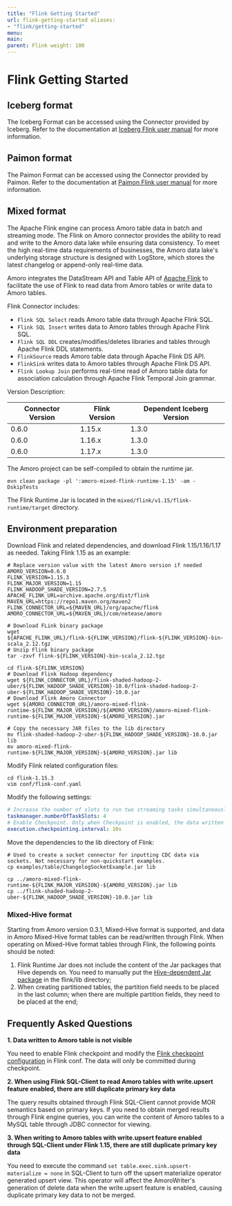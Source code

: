 ```yaml
---
title: "Flink Getting Started"
url: flink-getting-started aliases:
- "flink/getting-started"
menu:
main:
parent: Flink weight: 100
---
```


# Flink Getting Started

## Iceberg format

The Iceberg Format can be accessed using the Connector provided by Iceberg. Refer to the
documentation
at [Iceberg Flink user manual](https://iceberg.apache.org/docs/latest/flink-connector/)
for more information.

## Paimon format

The Paimon Format can be accessed using the Connector provided by Paimon. Refer to the documentation
at [Paimon Flink user manual](https://paimon.apache.org/docs/master/engines/flink/)
for more information.

## Mixed format

The Apache Flink engine can process Amoro table data in batch and streaming mode. The Flink on Amoro
connector provides the ability to read and write to the Amoro data lake while ensuring data
consistency. To meet the high real-time data requirements of businesses, the Amoro data lake's
underlying storage structure is designed with LogStore, which stores the latest changelog or
append-only real-time data.

Amoro integrates the DataStream API and Table API of [Apache Flink](https://flink.apache.org/) to
facilitate the use of Flink to read data from Amoro tables or write data to Amoro tables.

Flink Connector includes:

- `Flink SQL Select` reads Amoro table data through Apache Flink SQL.
- `Flink SQL Insert` writes data to Amoro tables through Apache Flink SQL.
- `Flink SQL DDL` creates/modifies/deletes libraries and tables through Apache Flink DDL statements.
- `FlinkSource` reads Amoro table data through Apache Flink DS API.
- `FlinkSink` writes data to Amoro tables through Apache Flink DS API.
- `Flink Lookup Join` performs real-time read of Amoro table data for association calculation
  through Apache Flink Temporal Join grammar.

Version Description:

| Connector Version | Flink Version | Dependent Iceberg Version                                                                                                                |
| ----------------- |---------------|  ----------------- |
| 0.6.0             | 1.15.x        | 1.3.0            |
| 0.6.0             | 1.16.x        | 1.3.0            |
| 0.6.0             | 1.17.x        | 1.3.0            |

The Amoro project can be self-compiled to obtain the runtime jar.

`mvn clean package -pl ':amoro-mixed-flink-runtime-1.15' -am -DskipTests`

The Flink Runtime Jar is located in the `mixed/flink/v1.15/flink-runtime/target` directory.

## Environment preparation

Download Flink and related dependencies, and download Flink 1.15/1.16/1.17 as needed. Taking Flink
1.15 as an example:

```shell
# Replace version value with the latest Amoro version if needed
AMORO_VERSION=0.6.0
FLINK_VERSION=1.15.3
FLINK_MAJOR_VERSION=1.15
FLINK_HADOOP_SHADE_VERSION=2.7.5
APACHE_FLINK_URL=archive.apache.org/dist/flink
MAVEN_URL=https://repo1.maven.org/maven2
FLINK_CONNECTOR_URL=${MAVEN_URL}/org/apache/flink
AMORO_CONNECTOR_URL=${MAVEN_URL}/com/netease/amoro

# Download FLink binary package
wget ${APACHE_FLINK_URL}/flink-${FLINK_VERSION}/flink-${FLINK_VERSION}-bin-scala_2.12.tgz
# Unzip Flink binary package
tar -zxvf flink-${FLINK_VERSION}-bin-scala_2.12.tgz

cd flink-${FLINK_VERSION}
# Download Flink Hadoop dependency
wget ${FLINK_CONNECTOR_URL}/flink-shaded-hadoop-2-uber/${FLINK_HADOOP_SHADE_VERSION}-10.0/flink-shaded-hadoop-2-uber-${FLINK_HADOOP_SHADE_VERSION}-10.0.jar
# Download Flink Amoro Connector
wget ${AMORO_CONNECTOR_URL}/amoro-mixed-flink-runtime-${FLINK_MAJOR_VERSION}/${AMORO_VERSION}/amoro-mixed-flink-runtime-${FLINK_MAJOR_VERSION}-${AMORO_VERSION}.jar

# Copy the necessary JAR files to the lib directory
mv flink-shaded-hadoop-2-uber-${FLINK_HADOOP_SHADE_VERSION}-10.0.jar lib
mv amoro-mixed-flink-runtime-${FLINK_MAJOR_VERSION}-${AMORO_VERSION}.jar lib
```

Modify Flink related configuration files:

```shell
cd flink-1.15.3
vim conf/flink-conf.yaml
```

Modify the following settings:

```yaml
# Increase the number of slots to run two streaming tasks simultaneously
taskmanager.numberOfTaskSlots: 4
# Enable Checkpoint. Only when Checkpoint is enabled, the data written to the file is visible
execution.checkpointing.interval: 10s
```

Move the dependencies to the lib directory of Flink:

```shell
# Used to create a socket connector for inputting CDC data via sockets. Not necessary for non-quickstart examples.
cp examples/table/ChangelogSocketExample.jar lib

cp ../amoro-mixed-flink-runtime-${FLINK_MAJOR_VERSION}-${AMORO_VERSION}.jar lib
cp ../flink-shaded-hadoop-2-uber-${FLINK_HADOOP_SHADE_VERSION}-10.0.jar lib
```

### Mixed-Hive format

Starting from Amoro version 0.3.1, Mixed-Hive format is supported, and data in Amoro Mixed-Hive
format tables can be read/written through Flink. When operating on Mixed-Hive format tables through
Flink, the following points should be noted:

1. Flink Runtime Jar does not include the content of the Jar packages that Hive depends on. You need
   to manually put
   the [Hive-dependent Jar package](https://repo1.maven.org/maven2/org/apache/hive/hive-exec/2.1.1/hive-exec-2.1.1.jar)
   in the flink/lib directory;
2. When creating partitioned tables, the partition field needs to be placed in the last column; when
   there are multiple partition fields, they need to be placed at the end;

## Frequently Asked Questions

**1. Data written to Amoro table is not visible**

You need to enable Flink checkpoint and modify
the [Flink checkpoint configuration](https://nightlies.apache.org/flink/flink-docs-release-1.12/deployment/config.html#execution-checkpointing-interval)
in Flink conf. The data will only be committed during checkpoint.

**2. When using Flink SQL-Client to read Amoro tables with write.upsert feature enabled, there are
still duplicate primary key data**

The query results obtained through Flink SQL-Client cannot provide MOR semantics based on primary
keys. If you need to obtain merged results through Flink engine queries, you can write the content
of Amoro tables to a MySQL table through JDBC connector for viewing.

**3. When writing to Amoro tables with write.upsert feature enabled through SQL-Client under Flink
1.15, there are still duplicate primary key data**

You need to execute the command `set table.exec.sink.upsert-materialize = none` in SQL-Client to
turn off the upsert materialize operator generated upsert view. This operator will affect the
AmoroWriter's generation of delete data when the write.upsert feature is enabled, causing duplicate
primary key data to not be merged.